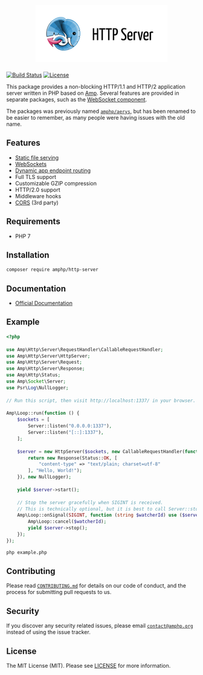 <h1 align="center"><img src="https://raw.githubusercontent.com/amphp/logo/master/repos/http-server.png?v=21-09-2018" alt="HTTP Server" width="350"></h1>

[![Build Status](https://travis-ci.org/amphp/http-server.svg?branch=master)](https://travis-ci.org/amphp/http-server)
[![License](https://img.shields.io/badge/license-MIT-blue.svg)](https://github.com/amphp/http-server/blob/master/LICENSE)

This package provides a non-blocking HTTP/1.1 and HTTP/2 application server written in PHP based on [Amp](https://github.com/amphp/amp).
Several features are provided in separate packages, such as the [WebSocket component](https://github.com/amphp/websocket-server).

The packages was previously named [`amphp/aerys`](https://github.com/amphp/aerys), but has been renamed to be easier to remember, as many people were having issues with the old name.

## Features

- [Static file serving](https://github.com/amphp/http-server-static-content)
- [WebSockets](https://github.com/amphp/websocket-server)
- [Dynamic app endpoint routing](https://github.com/amphp/http-server-router)
- Full TLS support
- Customizable GZIP compression
- HTTP/2.0 support
- Middleware hooks
- [CORS](https://github.com/labrador-kennel/http-cors) (3rd party)

## Requirements

- PHP 7

## Installation

```bash
composer require amphp/http-server
```

## Documentation

- [Official Documentation](http://amphp.org/http-server/)

## Example

```php
<?php

use Amp\Http\Server\RequestHandler\CallableRequestHandler;
use Amp\Http\Server\HttpServer;
use Amp\Http\Server\Request;
use Amp\Http\Server\Response;
use Amp\Http\Status;
use Amp\Socket\Server;
use Psr\Log\NullLogger;

// Run this script, then visit http://localhost:1337/ in your browser.

Amp\Loop::run(function () {
    $sockets = [
        Server::listen("0.0.0.0:1337"),
        Server::listen("[::]:1337"),
    ];
    
    $server = new HttpServer($sockets, new CallableRequestHandler(function (Request $request) {
        return new Response(Status::OK, [
            "content-type" => "text/plain; charset=utf-8"
        ], "Hello, World!");
    }), new NullLogger);

    yield $server->start();

    // Stop the server gracefully when SIGINT is received.
    // This is technically optional, but it is best to call Server::stop().
    Amp\Loop::onSignal(SIGINT, function (string $watcherId) use ($server) {
        Amp\Loop::cancel($watcherId);
        yield $server->stop();
    });
});
```

```bash
php example.php
```

## Contributing

Please read [`CONTRIBUTING.md`](https://github.com/amphp/amp/blob/master/CONTRIBUTING.md) for details on our code of conduct, and the process for submitting pull requests to us.

## Security

If you discover any security related issues, please email [`contact@amphp.org`](mailto:contact@amphp.org) instead of using the issue tracker.

## License

The MIT License (MIT). Please see [LICENSE](./LICENSE) for more information.
